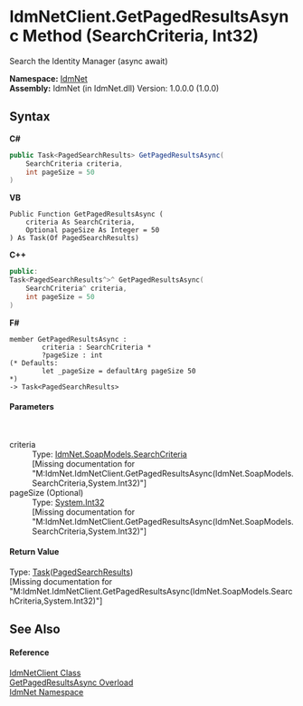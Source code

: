 # IdmNetClient.GetPagedResultsAsync Method (SearchCriteria, Int32)
 

Search the Identity Manager (async await)

**Namespace:**&nbsp;<a href="N_IdmNet">IdmNet</a><br />**Assembly:**&nbsp;IdmNet (in IdmNet.dll) Version: 1.0.0.0 (1.0.0)

## Syntax

**C#**<br />
``` C#
public Task<PagedSearchResults> GetPagedResultsAsync(
	SearchCriteria criteria,
	int pageSize = 50
)
```

**VB**<br />
``` VB
Public Function GetPagedResultsAsync ( 
	criteria As SearchCriteria,
	Optional pageSize As Integer = 50
) As Task(Of PagedSearchResults)
```

**C++**<br />
``` C++
public:
Task<PagedSearchResults^>^ GetPagedResultsAsync(
	SearchCriteria^ criteria, 
	int pageSize = 50
)
```

**F#**<br />
``` F#
member GetPagedResultsAsync : 
        criteria : SearchCriteria * 
        ?pageSize : int 
(* Defaults:
        let _pageSize = defaultArg pageSize 50
*)
-> Task<PagedSearchResults> 

```


#### Parameters
&nbsp;<dl><dt>criteria</dt><dd>Type: <a href="T_IdmNet_SoapModels_SearchCriteria">IdmNet.SoapModels.SearchCriteria</a><br />\[Missing <param name="criteria"/> documentation for "M:IdmNet.IdmNetClient.GetPagedResultsAsync(IdmNet.SoapModels.SearchCriteria,System.Int32)"\]</dd><dt>pageSize (Optional)</dt><dd>Type: <a href="http://msdn2.microsoft.com/en-us/library/td2s409d" target="_blank">System.Int32</a><br />\[Missing <param name="pageSize"/> documentation for "M:IdmNet.IdmNetClient.GetPagedResultsAsync(IdmNet.SoapModels.SearchCriteria,System.Int32)"\]</dd></dl>

#### Return Value
Type: <a href="http://msdn2.microsoft.com/en-us/library/dd321424" target="_blank">Task</a>(<a href="T_IdmNet_SoapModels_PagedSearchResults">PagedSearchResults</a>)<br />\[Missing <returns> documentation for "M:IdmNet.IdmNetClient.GetPagedResultsAsync(IdmNet.SoapModels.SearchCriteria,System.Int32)"\]

## See Also


#### Reference
<a href="T_IdmNet_IdmNetClient">IdmNetClient Class</a><br /><a href="Overload_IdmNet_IdmNetClient_GetPagedResultsAsync">GetPagedResultsAsync Overload</a><br /><a href="N_IdmNet">IdmNet Namespace</a><br />